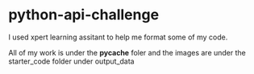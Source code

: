 # python-api-challenge
I used xpert learning assitant to help me format some of my code.

All of my work is under the __pycache__ foler and the images are under the starter_code folder under output_data
